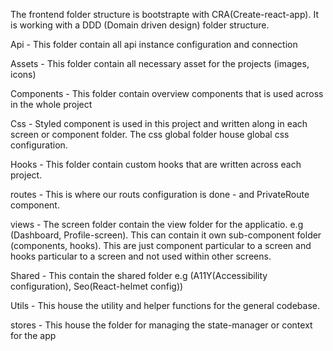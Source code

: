 The frontend folder structure is bootstrapte with CRA(Create-react-app). It is working with a DDD (Domain driven design) folder structure.

Api - This folder contain all api instance configuration and connection

Assets - This folder contain all necessary asset for the projects (images, icons)

Components - This folder contain overview components that is used across in the whole project

Css - Styled component is used in this project and written along in each screen or component folder. The css global folder house global css configuration.

Hooks - This folder contain custom hooks that are written across each project.

routes - This is where our routs configuration is done - and PrivateRoute component.

views - The screen folder contain the view folder for the applicatio. e.g (Dashboard, Profile-screen). This can contain it own sub-component folder (components, hooks). This are just component particular to a screen and hooks particular to a screen and not used within other screens.

Shared - This contain the shared folder e.g (A11Y(Accessibility configuration), Seo(React-helmet config))

Utils - This house the utility and helper functions for the general codebase.

stores - This house the folder for managing the state-manager or context for the app
